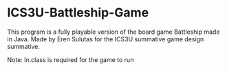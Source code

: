 # ICS3U-Battleship-Game

This program is a fully playable version of the board game Battleship made in Java. Made by Eren Sulutas for the ICS3U summative game design summative. 

Note: In.class is required for the game to run

